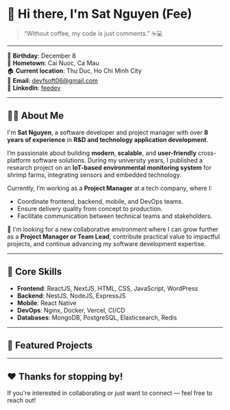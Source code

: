 # 👋 Hi there, I'm Sat Nguyen (Fee)

> “Without coffee, my code is just comments.” ☕💻

---

🎂 **Birthday**: December 8  
📍 **Hometown**: Cai Nuoc, Ca Mau  
🏠 **Current location**: Thu Duc, Ho Chi Minh City  
📧 **Email**: devfsoft06@gmail.com  
🔗 **LinkedIn**: [feedev](https://www.linkedin.com/in/feedev)

---

## 👨‍💻 About Me

I'm **Sat Nguyen**, a software developer and project manager with over **8 years of experience** in **R&D and technology application development**.

I’m passionate about building **modern**, **scalable**, and **user-friendly** cross-platform software solutions. During my university years, I published a research project on an **IoT-based environmental monitoring system** for shrimp farms, integrating sensors and embedded technology.

Currently, I’m working as a **Project Manager** at a tech company, where I:
- Coordinate frontend, backend, mobile, and DevOps teams.
- Ensure delivery quality from concept to production.
- Facilitate communication between technical teams and stakeholders.

🎯 I'm looking for a new collaborative environment where I can grow further as a **Project Manager or Team Lead**, contribute practical value to impactful projects, and continue advancing my software development expertise.

---

## 🧠 Core Skills

- **Frontend**: ReactJS, NextJS, HTML, CSS, JavaScript, WordPress  
- **Backend**: NestJS, NodeJS, ExpressJS  
- **Mobile**: React Native  
- **DevOps**: Nginx, Docker, Vercel, CI/CD  
- **Databases**: MongoDB, PostgreSQL, Elasticsearch, Redis

---

## 🚀 Featured Projects

---

## ❤️ Thanks for stopping by!
If you're interested in collaborating or just want to connect — feel free to reach out!
